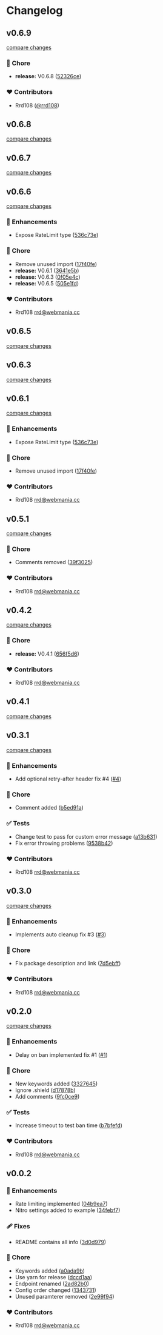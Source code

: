 # Changelog

## v0.6.9

[compare changes](https://github.com/rrd108/nuxt-api-shield/compare/v0.6.8...v0.6.9)

### 🏡 Chore

- **release:** V0.6.8 ([52326ce](https://github.com/rrd108/nuxt-api-shield/commit/52326ce))

### ❤️ Contributors

- Rrd108 ([@rrd108](http://github.com/rrd108))

## v0.6.8

[compare changes](https://github.com/rrd108/nuxt-api-shield/compare/v0.6.7...v0.6.8)

## v0.6.7

[compare changes](https://github.com/rrd108/nuxt-api-shield/compare/v0.6.6...v0.6.7)

## v0.6.6

[compare changes](https://github.com/rrd108/nuxt-api-shield/compare/v0.6.0...v0.6.6)

### 🚀 Enhancements

- Expose RateLimit type ([536c73e](https://github.com/rrd108/nuxt-api-shield/commit/536c73e))

### 🏡 Chore

- Remove unused import ([17f40fe](https://github.com/rrd108/nuxt-api-shield/commit/17f40fe))
- **release:** V0.6.1 ([3641e5b](https://github.com/rrd108/nuxt-api-shield/commit/3641e5b))
- **release:** V0.6.3 ([0f05e4c](https://github.com/rrd108/nuxt-api-shield/commit/0f05e4c))
- **release:** V0.6.5 ([505e1fd](https://github.com/rrd108/nuxt-api-shield/commit/505e1fd))

### ❤️ Contributors

- Rrd108 <rrd@webmania.cc>

## v0.6.5

[compare changes](https://github.com/rrd108/nuxt-api-shield/compare/v0.6.4...v0.6.5)

## v0.6.3

[compare changes](https://github.com/rrd108/nuxt-api-shield/compare/v0.6.2...v0.6.3)

## v0.6.1

[compare changes](https://github.com/rrd108/nuxt-api-shield/compare/v0.6.0...v0.6.1)

### 🚀 Enhancements

- Expose RateLimit type ([536c73e](https://github.com/rrd108/nuxt-api-shield/commit/536c73e))

### 🏡 Chore

- Remove unused import ([17f40fe](https://github.com/rrd108/nuxt-api-shield/commit/17f40fe))

### ❤️ Contributors

- Rrd108 <rrd@webmania.cc>

## v0.5.1

[compare changes](https://github.com/rrd108/nuxt-api-shield/compare/v0.4.2...v0.5.1)

### 🏡 Chore

- Comments removed ([39f3025](https://github.com/rrd108/nuxt-api-shield/commit/39f3025))

### ❤️ Contributors

- Rrd108 <rrd@webmania.cc>

## v0.4.2

[compare changes](https://github.com/rrd108/nuxt-api-shield/compare/v0.4.1...v0.4.2)

### 🏡 Chore

- **release:** V0.4.1 ([656f5d6](https://github.com/rrd108/nuxt-api-shield/commit/656f5d6))

### ❤️ Contributors

- Rrd108 <rrd@webmania.cc>

## v0.4.1

[compare changes](https://github.com/rrd108/nuxt-api-shield/compare/v0.4.0...v0.4.1)

## v0.3.1

[compare changes](https://github.com/rrd108/nuxt-api-shield/compare/v0.3.0...v0.3.1)

### 🚀 Enhancements

- Add optional retry-after header fix #4 ([#4](https://github.com/rrd108/nuxt-api-shield/issues/4))

### 🏡 Chore

- Comment added ([b5ed91a](https://github.com/rrd108/nuxt-api-shield/commit/b5ed91a))

### ✅ Tests

- Change test to pass for custom error message ([a13b631](https://github.com/rrd108/nuxt-api-shield/commit/a13b631))
- Fix error throwing problems ([9538b42](https://github.com/rrd108/nuxt-api-shield/commit/9538b42))

### ❤️ Contributors

- Rrd108 <rrd@webmania.cc>

## v0.3.0

[compare changes](https://github.com/rrd108/nuxt-api-shield/compare/v0.2.0...v0.2.1)

### 🚀 Enhancements

- Implements auto cleanup fix #3 ([#3](https://github.com/rrd108/nuxt-api-shield/issues/3))

### 🏡 Chore

- Fix package description and link ([7d5ebff](https://github.com/rrd108/nuxt-api-shield/commit/7d5ebff))

### ❤️ Contributors

- Rrd108 <rrd@webmania.cc>

## v0.2.0

[compare changes](https://github.com/your-org/nuxt-api-shield/compare/v0.1.0...v0.1.1)

### 🚀 Enhancements

- Delay on ban implemented fix #1 ([#1](https://github.com/your-org/nuxt-api-shield/issues/1))

### 🏡 Chore

- New keywords added ([3327645](https://github.com/your-org/nuxt-api-shield/commit/3327645))
- Ignore .shield ([d17878b](https://github.com/your-org/nuxt-api-shield/commit/d17878b))
- Add comments ([9fc0ce9](https://github.com/your-org/nuxt-api-shield/commit/9fc0ce9))

### ✅ Tests

- Increase timeout to test ban time ([b7bfefd](https://github.com/your-org/nuxt-api-shield/commit/b7bfefd))

### ❤️ Contributors

- Rrd108 <rrd@webmania.cc>

## v0.0.2

### 🚀 Enhancements

- Rate limiting implemented ([04b9ea7](https://github.com/your-org/nuxt-api-shield/commit/04b9ea7))
- Nitro settings added to example ([34febf7](https://github.com/your-org/nuxt-api-shield/commit/34febf7))

### 🩹 Fixes

- README contains all info ([3d0d979](https://github.com/your-org/nuxt-api-shield/commit/3d0d979))

### 🏡 Chore

- Keywords added ([a0ada9b](https://github.com/your-org/nuxt-api-shield/commit/a0ada9b))
- Use yarn for release ([dccd1aa](https://github.com/your-org/nuxt-api-shield/commit/dccd1aa))
- Endpoint renamed ([2ad82b0](https://github.com/your-org/nuxt-api-shield/commit/2ad82b0))
- Config order changed ([1343731](https://github.com/your-org/nuxt-api-shield/commit/1343731))
- Unused paramterer removed ([2e99f94](https://github.com/your-org/nuxt-api-shield/commit/2e99f94))

### ❤️ Contributors

- Rrd108 <rrd@webmania.cc>
